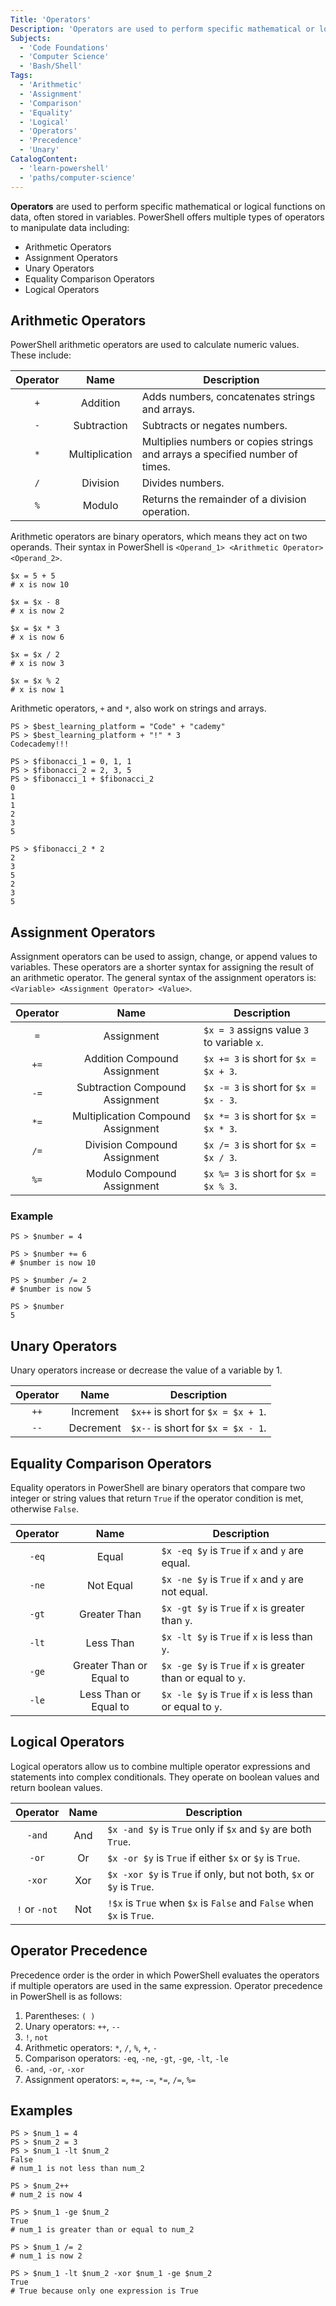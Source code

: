 ```yaml
---
Title: 'Operators'
Description: 'Operators are used to perform specific mathematical or logical functions on variables and values.'
Subjects:
  - 'Code Foundations'
  - 'Computer Science'
  - 'Bash/Shell'
Tags:
  - 'Arithmetic'
  - 'Assignment'
  - 'Comparison'
  - 'Equality'
  - 'Logical'
  - 'Operators'
  - 'Precedence'
  - 'Unary'
CatalogContent:
  - 'learn-powershell'
  - 'paths/computer-science'
---
```


**Operators** are used to perform specific mathematical or logical functions on data, often stored in variables. PowerShell offers multiple types of operators to manipulate data including:

- Arithmetic Operators
- Assignment Operators
- Unary Operators
- Equality Comparison Operators
- Logical Operators

## Arithmetic Operators

PowerShell arithmetic operators are used to calculate numeric values. These include:

| Operator |      Name      | Description                                                                  |
| :------: | :------------: | ---------------------------------------------------------------------------- |
|   `+`    |    Addition    | Adds numbers, concatenates strings and arrays.                               |
|   `-`    |  Subtraction   | Subtracts or negates numbers.                                                |
|   `*`    | Multiplication | Multiplies numbers or copies strings and arrays a specified number of times. |
|   `/`    |    Division    | Divides numbers.                                                             |
|   `%`    |     Modulo     | Returns the remainder of a division operation.                               |

Arithmetic operators are binary operators, which means they act on two operands. Their syntax in PowerShell is `<Operand_1> <Arithmetic Operator> <Operand_2>`.

```shell
$x = 5 + 5
# x is now 10

$x = $x - 8
# x is now 2

$x = $x * 3
# x is now 6

$x = $x / 2
# x is now 3

$x = $x % 2
# x is now 1
```

Arithmetic operators, `+` and `*`, also work on strings and arrays.

```shell
PS > $best_learning_platform = "Code" + "cademy"
PS > $best_learning_platform + "!" * 3
Codecademy!!!
```

```shell
PS > $fibonacci_1 = 0, 1, 1
PS > $fibonacci_2 = 2, 3, 5
PS > $fibonacci_1 + $fibonacci_2
0
1
1
2
3
5

PS > $fibonacci_2 * 2
2
3
5
2
3
5
```

## Assignment Operators

Assignment operators can be used to assign, change, or append values to variables. These operators are a shorter syntax for assigning the result of an arithmetic operator. The general syntax of the assignment operators is: `<Variable> <Assignment Operator> <Value>`.

| Operator |                Name                | Description                                 |
| :------: | :--------------------------------: | ------------------------------------------- |
|   `=`    |             Assignment             | `$x = 3` assigns value `3` to variable `x`. |
|   `+=`   |    Addition Compound Assignment    | `$x += 3` is short for `$x = $x + 3`.       |
|   `-=`   |  Subtraction Compound Assignment   | `$x -= 3` is short for `$x = $x - 3`.       |
|   `*=`   | Multiplication Compound Assignment | `$x *= 3` is short for `$x = $x * 3`.       |
|   `/=`   |    Division Compound Assignment    | `$x /= 3` is short for `$x = $x / 3`.       |
|   `%=`   |     Modulo Compound Assignment     | `$x %= 3` is short for `$x = $x % 3`.       |

### Example

```shell
PS > $number = 4

PS > $number += 6
# $number is now 10

PS > $number /= 2
# $number is now 5

PS > $number
5
```

## Unary Operators

Unary operators increase or decrease the value of a variable by 1.

| Operator |   Name    | Description                        |
| :------: | :-------: | ---------------------------------- |
|   `++`   | Increment | `$x++` is short for `$x = $x + 1`. |
|   `--`   | Decrement | `$x--` is short for `$x = $x - 1`. |

## Equality Comparison Operators

Equality operators in PowerShell are binary operators that compare two integer or string values that return `True` if the operator condition is met, otherwise `False`.

| Operator |           Name           | Description                                                   |
| :------: | :----------------------: | ------------------------------------------------------------- |
|  `-eq`   |          Equal           | `$x -eq $y` is `True` if `x` and `y` are equal.               |
|  `-ne`   |        Not Equal         | `$x -ne $y` is `True` if `x` and `y` are not equal.           |
|  `-gt`   |       Greater Than       | `$x -gt $y` is `True` if `x` is greater than `y`.             |
|  `-lt`   |        Less Than         | `$x -lt $y` is `True` if `x` is less than `y`.                |
|  `-ge`   | Greater Than or Equal to | `$x -ge $y` is `True` if `x` is greater than or equal to `y`. |
|  `-le`   |  Less Than or Equal to   | `$x -le $y` is `True` if `x` is less than or equal to `y`.    |

## Logical Operators

Logical operators allow us to combine multiple operator expressions and statements into complex conditionals. They operate on boolean values and return boolean values.

|   Operator    | Name | Description                                                           |
| :-----------: | :--: | --------------------------------------------------------------------- |
|    `-and`     | And  | `$x -and $y` is `True` only if `$x` and `$y` are both `True`.         |
|     `-or`     |  Or  | `$x -or $y` is `True` if either `$x` or `$y` is `True`.               |
|    `-xor`     | Xor  | `$x -xor $y` is `True` if only, but not both, `$x` or `$y` is `True`. |
| `!` or `-not` | Not  | `!$x` is `True` when `$x` is `False` and `False` when `$x` is `True`. |

## Operator Precedence

Precedence order is the order in which PowerShell evaluates the operators if multiple operators are used in the same expression. Operator precedence in PowerShell is as follows:

1. Parentheses: `( )`
2. Unary operators: `++`, `--`
3. `!`, `not`
4. Arithmetic operators: `*`, `/`, `%`, `+`, `-`
5. Comparison operators: `-eq`, `-ne`, `-gt`, `-ge`, `-lt`, `-le`
6. `-and`, `-or`, `-xor`
7. Assignment operators: `=`, `+=`, `-=`, `*=`, `/=`, `%=`

## Examples

```shell
PS > $num_1 = 4
PS > $num_2 = 3
PS > $num_1 -lt $num_2
False
# num_1 is not less than num_2

PS > $num_2++
# num_2 is now 4

PS > $num_1 -ge $num_2
True
# num_1 is greater than or equal to num_2

PS > $num_1 /= 2
# num_1 is now 2

PS > $num_1 -lt $num_2 -xor $num_1 -ge $num_2
True
# True because only one expression is True
```
